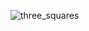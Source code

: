 ![three_squares](https://upload.wikimedia.org/wikipedia/commons/thumb/2/2c/Three_Squares_Outline.svg/1280px-Three_Squares_Outline.svg.png)
